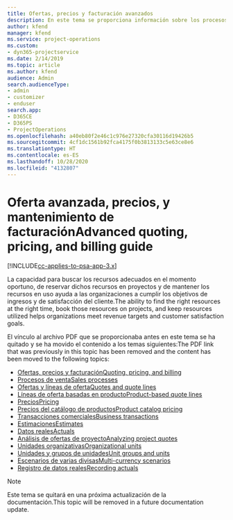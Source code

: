 ```yaml
---
title: Ofertas, precios y facturación avanzados
description: En este tema se proporciona información sobre los procesos de oferta, facturación y precios en Project Service Automation.
author: kfend
manager: kfend
ms.service: project-operations
ms.custom:
- dyn365-projectservice
ms.date: 2/14/2019
ms.topic: article
ms.author: kfend
audience: Admin
search.audienceType:
- admin
- customizer
- enduser
search.app:
- D365CE
- D365PS
- ProjectOperations
ms.openlocfilehash: a40eb80f2e46c1c976e27320cfa30116d19426b5
ms.sourcegitcommit: 4cf1dc1561b92fca4175f0b3813133c5e63ce8e6
ms.translationtype: HT
ms.contentlocale: es-ES
ms.lasthandoff: 10/28/2020
ms.locfileid: "4132807"
---
```

# <a name="advanced-quoting-pricing-and-billing-guide"></a><span data-ttu-id="9ab06-103">Oferta avanzada, precios, y mantenimiento de facturación</span><span class="sxs-lookup"><span data-stu-id="9ab06-103">Advanced quoting, pricing, and billing guide</span></span>

[!INCLUDE[cc-applies-to-psa-app-3.x](../../includes/cc-applies-to-psa-app-3x.md)]

<span data-ttu-id="9ab06-104">La capacidad para buscar los recursos adecuados en el momento oportuno, de reservar dichos recursos en proyectos y de mantener los recursos en uso ayuda a las organizaciones a cumplir los objetivos de ingresos y de satisfacción del cliente.</span><span class="sxs-lookup"><span data-stu-id="9ab06-104">The ability to find the right resources at the right time, book those resources on projects, and keep resources utilized helps organizations meet revenue targets and customer satisfaction goals.</span></span> 

<span data-ttu-id="9ab06-105">El vínculo al archivo PDF que se proporcionaba antes en este tema se ha quitado y se ha movido el contenido a los temas siguientes:</span><span class="sxs-lookup"><span data-stu-id="9ab06-105">The PDF link that was previously in this topic has been removed and the content has been moved to the following topics:</span></span>

- [<span data-ttu-id="9ab06-106">Ofertas, precios y facturación</span><span class="sxs-lookup"><span data-stu-id="9ab06-106">Quoting, pricing, and billing</span></span>](../quote-bill-price.md)
- [<span data-ttu-id="9ab06-107">Procesos de venta</span><span class="sxs-lookup"><span data-stu-id="9ab06-107">Sales processes</span></span>](../basic-sales-process.md)
- [<span data-ttu-id="9ab06-108">Ofertas y líneas de oferta</span><span class="sxs-lookup"><span data-stu-id="9ab06-108">Quotes and quote lines</span></span>](../basic-quote-lines.md)
- [<span data-ttu-id="9ab06-109">Líneas de oferta basadas en producto</span><span class="sxs-lookup"><span data-stu-id="9ab06-109">Product-based quote lines</span></span>](../product-based-quote-lines.md)
- [<span data-ttu-id="9ab06-110">Precios</span><span class="sxs-lookup"><span data-stu-id="9ab06-110">Pricing</span></span>](../basic-pricing.md)
- [<span data-ttu-id="9ab06-111">Precios del catálogo de productos</span><span class="sxs-lookup"><span data-stu-id="9ab06-111">Product catalog pricing</span></span>](../product-catalog-pricing.md)
- [<span data-ttu-id="9ab06-112">Transacciones comerciales</span><span class="sxs-lookup"><span data-stu-id="9ab06-112">Business transactions</span></span>](../basic-business-transactions.md)
- [<span data-ttu-id="9ab06-113">Estimaciones</span><span class="sxs-lookup"><span data-stu-id="9ab06-113">Estimates</span></span>](../estimates.md)
- [<span data-ttu-id="9ab06-114">Datos reales</span><span class="sxs-lookup"><span data-stu-id="9ab06-114">Actuals</span></span>](../actuals.md)
- [<span data-ttu-id="9ab06-115">Análisis de ofertas de proyecto</span><span class="sxs-lookup"><span data-stu-id="9ab06-115">Analyzing project quotes</span></span>](../basic-analyzing-quotes.md)
- [<span data-ttu-id="9ab06-116">Unidades organizativas</span><span class="sxs-lookup"><span data-stu-id="9ab06-116">Organizational units</span></span>](../advanced-organizational.md)
- [<span data-ttu-id="9ab06-117">Unidades y grupos de unidades</span><span class="sxs-lookup"><span data-stu-id="9ab06-117">Unit groups and units</span></span>](../advanced-units.md)
- [<span data-ttu-id="9ab06-118">Escenarios de varias divisas</span><span class="sxs-lookup"><span data-stu-id="9ab06-118">Multi-currency scenarios</span></span>](../advanced-currency.md)
- [<span data-ttu-id="9ab06-119">Registro de datos reales</span><span class="sxs-lookup"><span data-stu-id="9ab06-119">Recording actuals</span></span>](../advanced-actuals.md)

> [!NOTE]
> <span data-ttu-id="9ab06-120">Este tema se quitará en una próxima actualización de la documentación.</span><span class="sxs-lookup"><span data-stu-id="9ab06-120">This topic will be removed in a future documentation update.</span></span> 
